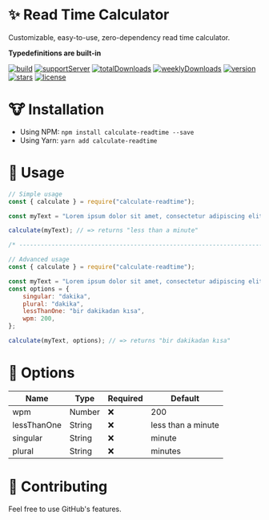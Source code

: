 # ✨ Read Time Calculator

Customizable, easy-to-use, zero-dependency read time calculator.

**Typedefinitions are built-in**

[![build](https://img.shields.io/github/workflow/status/barbarbar338/calculate-readtime/Build%20and%20Test?logo=github&style=for-the-badge)](https://github.com/barbarbar338/calculate-readtime)
[![supportServer](https://img.shields.io/discord/711995199945179187?color=7289DA&label=Support&logo=discord&style=for-the-badge)](https://discord.gg/BjEJFwh)
[![totalDownloads](https://img.shields.io/npm/dt/calculate-readtime?color=CC3534&logo=npm&style=for-the-badge)](http://npmjs.com/calculate-readtime)
[![weeklyDownloads](https://img.shields.io/npm/dw/calculate-readtime?color=CC3534&logo=npm&style=for-the-badge)](http://npmjs.com/calculate-readtime)
[![version](https://img.shields.io/npm/v/calculate-readtime?color=red&label=Version&logo=npm&style=for-the-badge)](http://npmjs.com/calculate-readtime)
[![stars](https://img.shields.io/github/stars/barbarbar338/calculate-readtime?color=yellow&logo=github&style=for-the-badge)](https://github.com/barbarbar338/calculate-readtime)
[![license](https://img.shields.io/github/license/barbarbar338/calculate-readtime?logo=github&style=for-the-badge)](https://github.com/barbarbar338/calculate-readtime)

# 🐮 Installation

- Using NPM: `npm install calculate-readtime --save`
- Using Yarn: `yarn add calculate-readtime`

# 🧶 Usage

```js
// Simple usage
const { calculate } = require("calculate-readtime");

const myText = "Lorem ipsum dolor sit amet, consectetur adipiscing elit.";

calculate(myText); // => returns "less than a minute"

/* -------------------------------------------------------------------- */

// Advanced usage
const { calculate } = require("calculate-readtime");

const myText = "Lorem ipsum dolor sit amet, consectetur adipiscing elit.";
const options = {
	singular: "dakika",
	plural: "dakika",
	lessThanOne: "bir dakikadan kısa",
	wpm: 200,
};

calculate(myText, options); // => returns "bir dakikadan kısa"
```

# 🎈 Options

| Name        | Type   | Required | Default            |
| ----------- | ------ | -------- | ------------------ |
| wpm         | Number | ❌       | 200                |
| lessThanOne | String | ❌       | less than a minute |
| singular    | String | ❌       | minute             |
| plural      | String | ❌       | minutes            |

# 🧦 Contributing

Feel free to use GitHub's features.
